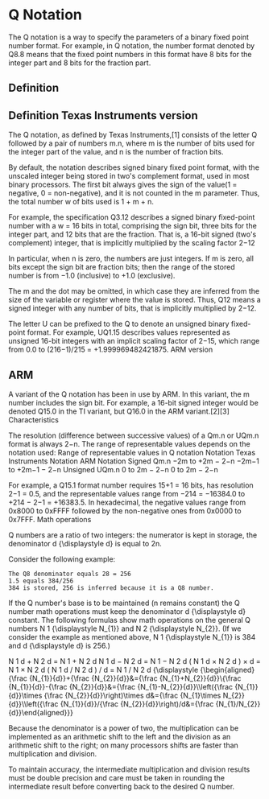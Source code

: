 # Q Notation

The Q notation is a way to specify the parameters of a binary fixed point number format. For example, in Q notation, the number format denoted by Q8.8 means that the fixed point numbers in this format have 8 bits for the integer part and 8 bits for the fraction part. 

## Definition

## Definition Texas Instruments version

The Q notation, as defined by Texas Instruments,[1] consists of the letter Q followed by a pair of numbers m.n, where m is the number of bits used for the integer part of the value, and n is the number of fraction bits.

By default, the notation describes signed binary fixed point format, with the unscaled integer being stored in two's complement format, used in most binary processors. The first bit always gives the sign of the value(1 = negative, 0 = non-negative), and it is not counted in the m parameter. Thus, the total number w of bits used is 1 + m + n.

For example, the specification Q3.12 describes a signed binary fixed-point number with a w = 16 bits in total, comprising the sign bit, three bits for the integer part, and 12 bits that are the fraction. That is, a 16-bit signed (two's complement) integer, that is implicitly multiplied by the scaling factor 2−12

In particular, when n is zero, the numbers are just integers. If m is zero, all bits except the sign bit are fraction bits; then the range of the stored number is from −1.0 (inclusive) to +1.0 (exclusive).

The m and the dot may be omitted, in which case they are inferred from the size of the variable or register where the value is stored. Thus, Q12 means a signed integer with any number of bits, that is implicitly multiplied by 2−12.

The letter U can be prefixed to the Q to denote an unsigned binary fixed-point format. For example, UQ1.15 describes values represented as unsigned 16-bit integers with an implicit scaling factor of 2−15, which range from 0.0 to (216−1)/215 = +1.999969482421875.
ARM version

## ARM

A variant of the Q notation has been in use by ARM. In this variant, the m number includes the sign bit. For example, a 16-bit signed integer would be denoted Q15.0 in the TI variant, but Q16.0 in the ARM variant.[2][3]
Characteristics

The resolution (difference between successive values) of a Qm.n or UQm.n format is always 2−n. The range of representable values depends on the notation used:
Range of representable values in Q notation Notation 	Texas Instruments Notation 	ARM Notation
Signed Qm.n 	−2m to +2m − 2−n 	−2m−1 to +2m−1 − 2−n
Unsigned UQm.n 	0 to 2m − 2−n 	0 to 2m − 2−n

For example, a Q15.1 format number requires 15+1 = 16 bits, has resolution 2−1 = 0.5, and the representable values range from −214 = −16384.0 to +214 − 2−1 = +16383.5. In hexadecimal, the negative values range from 0x8000 to 0xFFFF followed by the non-negative ones from 0x0000 to 0x7FFF.
Math operations

Q numbers are a ratio of two integers: the numerator is kept in storage, the denominator d {\displaystyle d} is equal to 2n.

Consider the following example:

    The Q8 denominator equals 28 = 256
    1.5 equals 384/256
    384 is stored, 256 is inferred because it is a Q8 number.

If the Q number's base is to be maintained (n remains constant) the Q number math operations must keep the denominator d {\displaystyle d} constant. The following formulas show math operations on the general Q numbers N 1 {\displaystyle N_{1}} and N 2 {\displaystyle N_{2}}. (If we consider the example as mentioned above, N 1 {\displaystyle N_{1}} is 384 and d {\displaystyle d} is 256.)

N 1 d + N 2 d = N 1 + N 2 d N 1 d − N 2 d = N 1 − N 2 d ( N 1 d × N 2 d ) × d = N 1 × N 2 d ( N 1 d / N 2 d ) / d = N 1 / N 2 d {\displaystyle {\begin{aligned}{\frac {N_{1}}{d}}+{\frac {N_{2}}{d}}&={\frac {N_{1}+N_{2}}{d}}\\{\frac {N_{1}}{d}}-{\frac {N_{2}}{d}}&={\frac {N_{1}-N_{2}}{d}}\\\left({\frac {N_{1}}{d}}\times {\frac {N_{2}}{d}}\right)\times d&={\frac {N_{1}\times N_{2}}{d}}\\\left({\frac {N_{1}}{d}}/{\frac {N_{2}}{d}}\right)/d&={\frac {N_{1}/N_{2}}{d}}\end{aligned}}}

Because the denominator is a power of two, the multiplication can be implemented as an arithmetic shift to the left and the division as an arithmetic shift to the right; on many processors shifts are faster than multiplication and division.

To maintain accuracy, the intermediate multiplication and division results must be double precision and care must be taken in rounding the intermediate result before converting back to the desired Q number.
